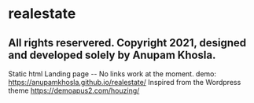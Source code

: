 # realestate
## All rights reservered. Copyright 2021, designed and developed solely by Anupam Khosla. 


Static html Landing page -- No links work at the moment.
demo: https://anupamkhosla.github.io/realestate/
Inspired from the Wordpress theme https://demoapus2.com/houzing/ 


